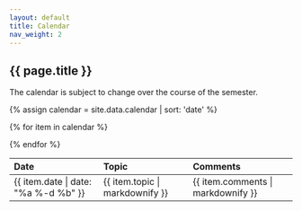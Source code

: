 ```yaml
---
layout: default
title: Calendar
nav_weight: 2
---
```


## {{ page.title }}

The calendar is subject to change over the course of the semester.

<div class="classplan">

{% assign calendar = site.data.calendar | sort: 'date' %}
<table>
<thead>
     <tr>
       <th style="text-align: left">Date</th>
       <th style="text-align: left">Topic</th>
       <th style="text-align: left">Comments</th>
     </tr>
</thead>
<tbody>

{% for item in calendar %}
<tr>
<td>{{ item.date | date: "%a %-d %b" }}</td>
<td>{{ item.topic | markdownify }}</td>
<td>{{ item.comments | markdownify }}</td>
</tr>
{% endfor %}

</tbody>
</table>

</div>
